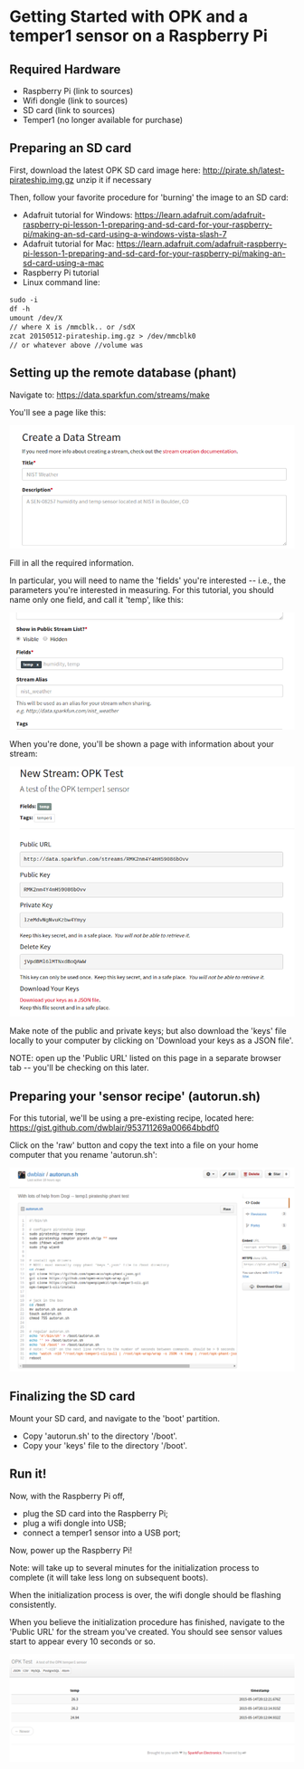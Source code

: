 # Getting Started with OPK and a temper1 sensor on a Raspberry Pi

## Required Hardware

- Raspberry Pi (link to sources)
- Wifi dongle (link to sources)
- SD card (link to sources)
- Temper1 (no longer available for purchase)

## Preparing an SD card

First, download the latest OPK SD card image here: http://pirate.sh/latest-pirateship.img.gz
unzip it if necessary

Then, follow your favorite procedure for 'burning' the image to an SD card:  
- Adafruit tutorial for Windows: https://learn.adafruit.com/adafruit-raspberry-pi-lesson-1-preparing-and-sd-card-for-your-raspberry-pi/making-an-sd-card-using-a-windows-vista-slash-7
- Adafruit tutorial for Mac: https://learn.adafruit.com/adafruit-raspberry-pi-lesson-1-preparing-and-sd-card-for-your-raspberry-pi/making-an-sd-card-using-a-mac
- Raspberry Pi tutorial
- Linux command line:

```
sudo -i
df -h
umount /dev/X
// where X is /mmcblk.. or /sdX
zcat 20150512-pirateship.img.gz > /dev/mmcblk0
// or whatever above //volume was
```

## Setting up the remote database (phant)

Navigate to: https://data.sparkfun.com/streams/make

You'll see a page like this:

<img src="./sparkfun.png">

Fill in all the required information.  

In particular, you will need to name the 'fields' you're interested -- i.e., the parameters you're interested in measuring.  For this tutorial, you should name only one field, and call it 'temp', like this:

<img src="./fields2.png">

When you're done, you'll be shown a page with information about your stream:

<img src="./phant1.png">

Make note of the public and private keys; but also download the 'keys' file locally to your computer by clicking on 'Download your keys as a JSON file'.

NOTE: open up the 'Public URL' listed on this page in a separate browser tab -- you'll be checking on this later.

## Preparing your 'sensor recipe' (autorun.sh)

For this tutorial, we'll be using a pre-existing recipe, located here: https://gist.github.com/dwblair/953711269a00664bbdf0

Click on the 'raw' button and copy the text into a file on your home computer that you rename 'autorun.sh':

<img src="./gist-raw.png">

## Finalizing the SD card

Mount your SD card, and navigate to the 'boot' partition.

- Copy 'autorun.sh' to the directory '/boot'.
- Copy your 'keys' file to the directory '/boot'.

## Run it!

Now, with the Raspberry Pi off,

- plug the SD card into the Raspberry Pi;
- plug a wifi dongle into USB;
- connect a temper1 sensor into a USB port;

Now, power up the Raspberry Pi!

Note: will take up to several minutes for the initialization process to complete (it will take less long on subsequent boots).

When the initialization process is over, the wifi dongle should be flashing consistently.  

When you believe the initialization procedure has finished, navigate to the 'Public URL' for the stream you've created.  You should see sensor values start to appear every 10 seconds or so.

<img src="./success.png">
